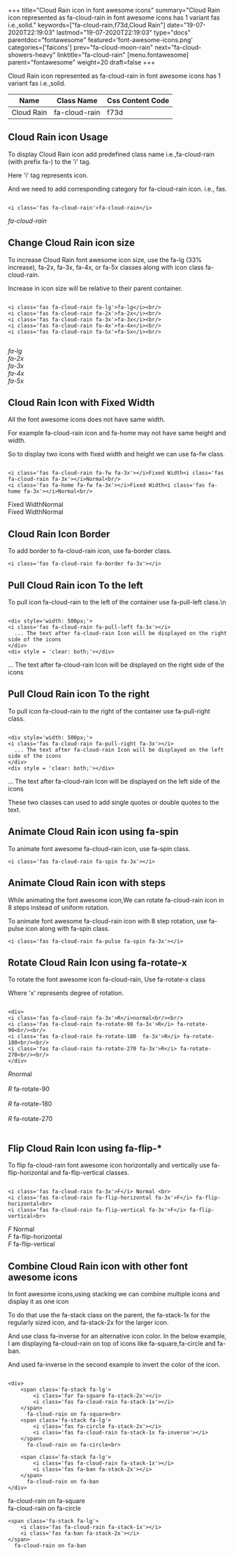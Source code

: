 +++
title="Cloud Rain icon in font awesome icons"
summary="Cloud Rain icon represented as fa-cloud-rain in font awesome icons has 1 variant fas i.e.,solid."
keywords=["fa-cloud-rain,f73d,Cloud Rain"]
date="19-07-2020T22:19:03"
lastmod="19-07-2020T22:19:03"
type="docs"
parentdoc="fontawesome"
featured='font-awesome-icons.png'
categories=['faicons']
prev="fa-cloud-moon-rain"
next="fa-cloud-showers-heavy"
linktitle="fa-cloud-rain"
[menu.fontawesome]
parent="fontawesome"
weight=20
draft=false
+++


Cloud Rain icon represented as fa-cloud-rain in font awesome icons has 1 variant fas i.e.,solid.

<div class='table-responsive'><table class='table'><thead><tr><th>Name</th><th>Class Name</th><th>Css Content Code</th></tr></thead><tbody><tr><td>Cloud Rain</td><td>fa-cloud-rain</td><td>f73d</td></tr></tbody></table></div>



## Cloud Rain icon Usage

To display Cloud Rain icon add predefined class name i.e.,fa-cloud-rain (with prefix fa-) to the 'i' tag.

Here 'i' tag represents icon.

And we need to add corresponding category for fa-cloud-rain icon. i.e., fas.


```

<i class='fas fa-cloud-rain'>fa-cloud-rain</i>
```

<i class='fas fa-cloud-rain'>fa-cloud-rain</i>




## Change Cloud Rain icon size
To increase Cloud Rain font awesome icon size, use the fa-lg (33% increase), fa-2x, fa-3x, fa-4x, or fa-5x classes along with icon class fa-cloud-rain.

Increase in icon size will be relative to their parent container. 

```

<i class='fas fa-cloud-rain fa-lg'>fa-lg</i><br/>
<i class='fas fa-cloud-rain fa-2x'>fa-2x</i><br/>
<i class='fas fa-cloud-rain fa-3x'>fa-3x</i><br/>
<i class='fas fa-cloud-rain fa-4x'>fa-4x</i><br/>
<i class='fas fa-cloud-rain fa-5x'>fa-5x</i><br/>
            
```

<i class='fas fa-cloud-rain fa-lg'>fa-lg</i><br/>
<i class='fas fa-cloud-rain fa-2x'>fa-2x</i><br/>
<i class='fas fa-cloud-rain fa-3x'>fa-3x</i><br/>
<i class='fas fa-cloud-rain fa-4x'>fa-4x</i><br/>
<i class='fas fa-cloud-rain fa-5x'>fa-5x</i><br/>
            



## Cloud Rain Icon with Fixed Width 

All the font awesome icons does not have same width.

For example fa-cloud-rain icon and fa-home may not have same height and width.

So to display two icons with fixed width and height we can use fa-fw class.


```

<i class='fas fa-cloud-rain fa-fw fa-3x'></i>Fixed Width<i class='fas fa-cloud-rain fa-3x'></i>Normal<br/>
<i class='fas fa-home fa-fw fa-3x'></i>Fixed Width<i class='fas fa-home fa-3x'></i>Normal<br/>
```

<i class='fas fa-cloud-rain fa-fw fa-3x'></i>Fixed Width<i class='fas fa-cloud-rain fa-3x'></i>Normal<br/>
<i class='fas fa-home fa-fw fa-3x'></i>Fixed Width<i class='fas fa-home fa-3x'></i>Normal<br/>



## Cloud Rain Icon Border 

To add border to fa-cloud-rain icon, use fa-border class.


```
<i class='fas fa-cloud-rain fa-border fa-3x'></i>

```
<i class='fas fa-cloud-rain fa-border fa-3x'></i>





## Pull Cloud Rain icon To the left

To pull icon fa-cloud-rain to the left of the container use fa-pull-left class.\n

```

<div style='width: 500px;'>
<i class='fas fa-cloud-rain fa-pull-left fa-3x'></i>
  ... The text after fa-cloud-rain Icon will be displayed on the right side of the icons
</div>
<div style = 'clear: both;'></div>
```

<div style='width: 500px;'>
<i class='fas fa-cloud-rain fa-pull-left fa-3x'></i>
  ... The text after fa-cloud-rain Icon will be displayed on the right side of the icons
</div>
<div style = 'clear: both;'></div>




## Pull Cloud Rain icon To the right
To pull icon fa-cloud-rain to the right of the container use fa-pull-right class.

```

<div style='width: 500px;'>
<i class='fas fa-cloud-rain fa-pull-right fa-3x'></i>
  ... The text after fa-cloud-rain Icon will be displayed on the left side of the icons
</div>
<div style = 'clear: both;'></div>
```

<div style='width: 500px;'>
<i class='fas fa-cloud-rain fa-pull-right fa-3x'></i>
  ... The text after fa-cloud-rain Icon will be displayed on the left side of the icons
</div>
<div style = 'clear: both;'></div>

These two classes can used to add single quotes or double quotes to the text.


## Animate Cloud Rain icon using fa-spin
To animate font awesome fa-cloud-rain icon, use fa-spin class.

```
<i class='fas fa-cloud-rain fa-spin fa-3x'></i>
```
<i class='fas fa-cloud-rain fa-spin fa-3x'></i>




## Animate Cloud Rain icon with steps
While animating the font awesome icon,We can rotate fa-cloud-rain icon in 8 steps instead of uniform rotation.

To animate font awesome fa-cloud-rain icon with 8 step rotation, use fa-pulse icon along with fa-spin class.


```
<i class='fas fa-cloud-rain fa-pulse fa-spin fa-3x'></i>

```
<i class='fas fa-cloud-rain fa-pulse fa-spin fa-3x'></i>





## Rotate Cloud Rain Icon using fa-rotate-x
To rotate the font awesome icon fa-cloud-rain, Use fa-rotate-x class

Where 'x' represents degree of rotation.


```

<div>
<i class='fas fa-cloud-rain fa-3x'>R</i>normal<br/><br/>
<i class='fas fa-cloud-rain fa-rotate-90 fa-3x'>R</i> fa-rotate-90<br/><br/> 
<i class='fas fa-cloud-rain fa-rotate-180  fa-3x'>R</i> fa-rotate-180<br/><br/> 
<i class='fas fa-cloud-rain fa-rotate-270 fa-3x'>R</i> fa-rotate-270<br/><br/>
</div>
```

<div>
<i class='fas fa-cloud-rain fa-3x'>R</i>normal<br/><br/>
<i class='fas fa-cloud-rain fa-rotate-90 fa-3x'>R</i> fa-rotate-90<br/><br/> 
<i class='fas fa-cloud-rain fa-rotate-180  fa-3x'>R</i> fa-rotate-180<br/><br/> 
<i class='fas fa-cloud-rain fa-rotate-270 fa-3x'>R</i> fa-rotate-270<br/><br/>
</div>




## Flip Cloud Rain Icon using fa-flip-*
To flip fa-cloud-rain font awesome icon horizontally and vertically use fa-flip-horizontal and fa-flip-vertical classes. 

```

<i class='fas fa-cloud-rain fa-3x'>F</i> Normal <br>
<i class='fas fa-cloud-rain fa-flip-horizontal fa-3x'>F</i> fa-flip-horizontal<br>
<i class='fas fa-cloud-rain fa-flip-vertical fa-3x'>F</i> fa-flip-vertical<br>
```

<i class='fas fa-cloud-rain fa-3x'>F</i> Normal <br>
<i class='fas fa-cloud-rain fa-flip-horizontal fa-3x'>F</i> fa-flip-horizontal<br>
<i class='fas fa-cloud-rain fa-flip-vertical fa-3x'>F</i> fa-flip-vertical<br>




## Combine Cloud Rain icon with other font awesome icons
In font awesome icons,using stacking we can combine multiple icons and display it as one icon 

To do that use the fa-stack class on the parent, the fa-stack-1x for the regularly sized icon, and fa-stack-2x for the larger icon.

And use class fa-inverse for an alternative icon color. 
In the below example, I am displaying fa-cloud-rain on top of icons like fa-square,fa-circle and fa-ban.

And used fa-inverse in the second example to invert the color of the icon.

```

<div>
    <span class='fa-stack fa-lg'>
        <i class='far fa-square fa-stack-2x'></i>
        <i class='fas fa-cloud-rain fa-stack-1x'></i>
    </span>
      fa-cloud-rain on fa-square<br>
    <span class='fa-stack fa-lg'>
        <i class='fas fa-circle fa-stack-2x'></i>
        <i class='fas fa-cloud-rain fa-stack-1x fa-inverse'></i>
    </span>
      fa-cloud-rain on fa-circle<br>

    <span class='fa-stack fa-lg'>
        <i class='fas fa-cloud-rain fa-stack-1x'></i>
        <i class='fas fa-ban fa-stack-2x'></i>
    </span>
      fa-cloud-rain on fa-ban
</div>
```

<div>
    <span class='fa-stack fa-lg'>
        <i class='far fa-square fa-stack-2x'></i>
        <i class='fas fa-cloud-rain fa-stack-1x'></i>
    </span>
      fa-cloud-rain on fa-square<br>
    <span class='fa-stack fa-lg'>
        <i class='fas fa-circle fa-stack-2x'></i>
        <i class='fas fa-cloud-rain fa-stack-1x fa-inverse'></i>
    </span>
      fa-cloud-rain on fa-circle<br>

    <span class='fa-stack fa-lg'>
        <i class='fas fa-cloud-rain fa-stack-1x'></i>
        <i class='fas fa-ban fa-stack-2x'></i>
    </span>
      fa-cloud-rain on fa-ban
</div>






